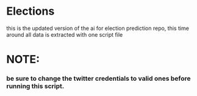 # Elections
this is the updated version of the ai for election prediction repo, this time around all data is extracted with one script file


# NOTE: 
### be sure to change the twitter credentials to valid ones before running this script.
